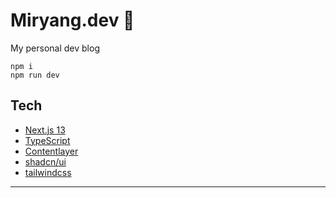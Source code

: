 # Miryang.dev 🖤

My personal dev blog

```
npm i
npm run dev
```

## Tech

- [Next.js 13](https://nextjs.org/)
- [TypeScript](https://www.typescriptlang.org/ko/)
- [Contentlayer](https://github.com/contentlayerdev/contentlayer)
- [shadcn/ui](https://ui.shadcn.com/)
- [tailwindcss](https://tailwindcss.com/)

---
